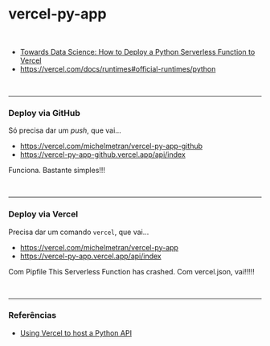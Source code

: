 # vercel-py-app

<br>

- [Towards Data Science: How to Deploy a Python Serverless Function to Vercel](https://towardsdatascience.com/how-to-deploy-a-python-serverless-function-to-vercel-f43c8ca393a0)
- https://vercel.com/docs/runtimes#official-runtimes/python

<br>

----

### Deploy via GitHub

Só precisa dar um *push*, que vai...

- https://vercel.com/michelmetran/vercel-py-app-github
- https://vercel-py-app-github.vercel.app/api/index

Funciona. Bastante simples!!!

<br>

----

### Deploy via Vercel

Precisa dar um comando ```vercel```, que vai...

- https://vercel.com/michelmetran/vercel-py-app
- https://vercel-py-app.vercel.app/api/index

Com Pipfile   This Serverless Function has crashed.
Com vercel.json, vai!!!!!

<br>

----

### Referências

- [Using Vercel to host a Python API](https://www.frontend-devops.com/blog/python-on-vercel)
